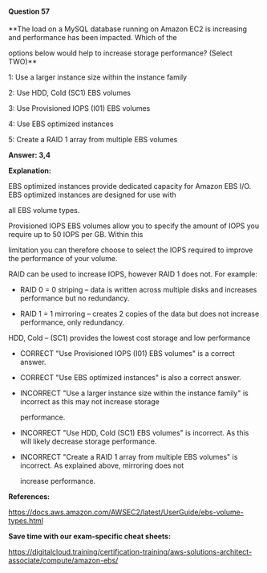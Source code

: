 #### Question  57


**The load on a MySQL database running on Amazon EC2 is increasing and performance has been impacted. Which of the

options below would help to increase storage performance? (Select TWO)**


1: Use a larger instance size within the instance family


2: Use HDD, Cold (SC1) EBS volumes


3: Use Provisioned IOPS (I01) EBS volumes


4: Use EBS optimized instances


5: Create a RAID 1 array from multiple EBS volumes


**Answer: 3,4**


**Explanation:**


EBS optimized instances provide dedicated capacity for Amazon EBS I/O. EBS optimized instances are designed for use with

all EBS volume types.


Provisioned IOPS EBS volumes allow you to specify the amount of IOPS you require up to 50 IOPS per GB. Within this

limitation you can therefore choose to select the IOPS required to improve the performance of your volume.


RAID can be used to increase IOPS, however RAID 1 does not. For example:


- RAID 0 = 0 striping – data is written across multiple disks and increases performance but no redundancy.

- RAID 1 = 1 mirroring – creates 2 copies of the data but does not increase performance, only redundancy.


HDD, Cold – (SC1) provides the lowest cost storage and low performance


- CORRECT "Use Provisioned IOPS (I01) EBS volumes" is a correct answer.


- CORRECT "Use EBS optimized instances" is also a correct answer.


- INCORRECT "Use a larger instance size within the instance family" is incorrect as this may not increase storage

  performance.


- INCORRECT "Use HDD, Cold (SC1) EBS volumes" is incorrect. As this will likely decrease storage performance.


- INCORRECT "Create a RAID 1 array from multiple EBS volumes" is incorrect. As explained above, mirroring does not

  increase performance.


**References:**


https://docs.aws.amazon.com/AWSEC2/latest/UserGuide/ebs-volume-types.html


**Save time with our exam-specific cheat sheets:**


https://digitalcloud.training/certification-training/aws-solutions-architect-associate/compute/amazon-ebs/

